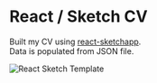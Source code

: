 # React / Sketch CV

Built my CV using [react-sketchapp](https://github.com/airbnb/react-sketchapp).   
Data is populated from JSON file.

![React Sketch Template](https://i.imgur.com/obYCWfC.jpg)
